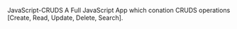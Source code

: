 JavaScript-CRUDS
A Full JavaScript App which conation CRUDS operations [Create, Read, Update, Delete, Search].
